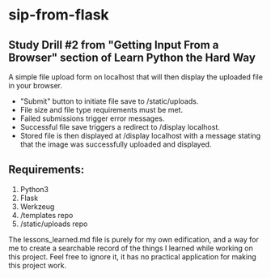# sip-from-flask

## Study Drill #2 from "Getting Input From a Browser" section of Learn Python the Hard Way
A simple file upload form on localhost that will then display the uploaded file in your browser.

* "Submit" button to initiate file save to /static/uploads.
* File size and file type requirements must be met.
* Failed submissions trigger error messages.
* Successful file save triggers a redirect to /display localhost.
* Stored file is then displayed at /display localhost with a message stating that the image was successfully uploaded and displayed.

## Requirements: 
1. Python3
2. Flask
3. Werkzeug
4. /templates repo
5. /static/uploads repo

The lessons_learned.md file is purely for my own edification, and a way for me to create a searchable record of the things I learned while working on this project. Feel free to ignore it, it has no practical application for making this project work.
